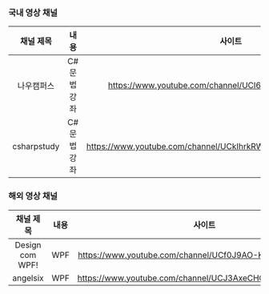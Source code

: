 ### 국내 영상 채널 

| 채널 제목 | 내용 | 사이트 |
|:--------:|:--------:|:--------:|
|    나우캠퍼스  | C#문법 강좌         | https://www.youtube.com/channel/UCl65-Jpz6rSkrZdxagpHQfg      |    
|    csharpstudy  | C#문법 강좌         | https://www.youtube.com/channel/UCkIhrkRWbv96DQF9OLs6KYg/featured |    


### 해외 영상 채널 

| 채널 제목 | 내용 | 사이트 |
|:--------:|:--------:|:--------:|
| Design com WPF! | WPF    | https://www.youtube.com/channel/UCf0J9AO-KeLEkBe3ZpVpfKQ |    
| angelsix | WPF    | https://www.youtube.com/channel/UCJ3AxeCHGPZkMi3kRfCuiHw |
